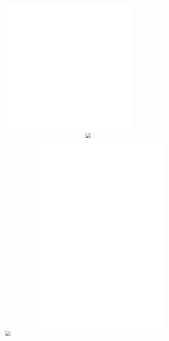 <img align="left" width="400" src="https://github.com/W3ndig0u0/W3ndig0u0/blob/main/metrics.svg" />

<img align="right" width="250" src="https://camo.githubusercontent.com/839de0fbfb3670ae11c12f9006dab652c99b454341b11f03673c4bda0c52eda8/68747470733a2f2f636f756e742e6765746c6f6c692e636f6d2f6765742f403a6c6f776c6967687465723f7468656d653d72756c653334" />

<img align="right" width="400" src="https://github.com/W3ndig0u0/W3ndig0u0/blob/main/metrics.personal.anilist.svg" />


<img align="right" width="400" src="https://github.com/W3ndig0u0/W3ndig0u0/blob/main/metrics.personal.achievements.svg" />

</br>
<img align="left" width="400" src="https://github-readme-stats.vercel.app/api?username=W3ndig0u0&show_icons=true&theme=radical&align="center" />
